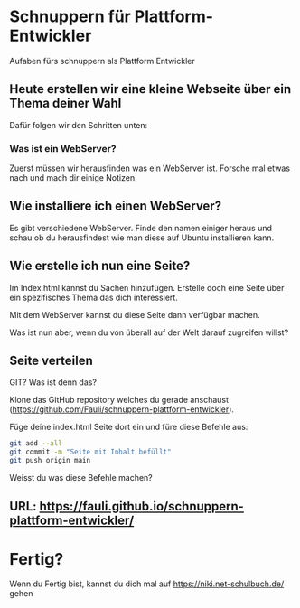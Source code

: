 # Schnuppern für Plattform-Entwickler

Aufaben fürs schnuppern als Plattform Entwickler

## Heute erstellen wir eine kleine Webseite über ein Thema deiner Wahl

Dafür folgen wir den Schritten unten:

### Was ist ein WebServer?

Zuerst müssen wir herausfinden was ein WebServer ist. Forsche mal etwas nach und mach dir einige Notizen.

## Wie installiere ich einen WebServer?

Es gibt verschiedene WebServer. Finde den namen einiger heraus und schau ob du herausfindest wie man diese auf Ubuntu installieren kann.

## Wie erstelle ich nun eine Seite?

Im Index.html kannst du Sachen hinzufügen. Erstelle doch eine Seite über ein spezifisches Thema das dich interessiert.

Mit dem WebServer kannst du diese Seite dann verfügbar machen.

Was ist nun aber, wenn du von überall auf der Welt darauf zugreifen willst?

## Seite verteilen

GIT? Was ist denn das?

Klone das GitHub repository welches du gerade anschaust (https://github.com/Fauli/schnuppern-plattform-entwickler).

Füge deine index.html Seite dort ein und füre diese Befehle aus:

```bash
git add --all
git commit -m "Seite mit Inhalt befüllt"
git push origin main
```

Weisst du was diese Befehle machen?


## URL: https://fauli.github.io/schnuppern-plattform-entwickler/


# Fertig?

Wenn du Fertig bist, kannst du dich mal auf https://niki.net-schulbuch.de/ gehen
